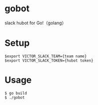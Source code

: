 gobot
=====

slack hubot for Go!（golang）

# Setup

```
$export VICTOR_SLACK_TEAM={team name}
$export VICTOR_SLACK_TOKEN={hubot token}
```

# Usage

```
$ go build
$ ./gobot
```

